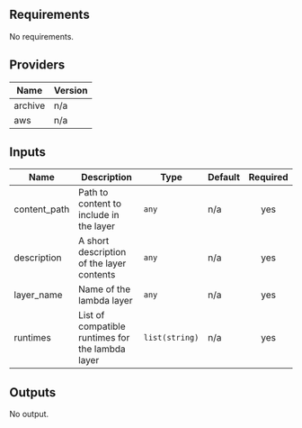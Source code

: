 ## Requirements

No requirements.

## Providers

| Name | Version |
|------|---------|
| archive | n/a |
| aws | n/a |

## Inputs

| Name | Description | Type | Default | Required |
|------|-------------|------|---------|:--------:|
| content\_path | Path to content to include in the layer | `any` | n/a | yes |
| description | A short description of the layer contents | `any` | n/a | yes |
| layer\_name | Name of the lambda layer | `any` | n/a | yes |
| runtimes | List of compatible runtimes for the lambda layer | `list(string)` | n/a | yes |

## Outputs

No output.

